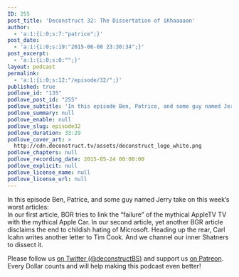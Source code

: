```yaml
---
ID: 255
post_title: 'Deconstruct 32: The Dissertation of iKhaaaaan'
author:
  - 'a:1:{i:0;s:7:"patrice";}'
post_date:
  - 'a:1:{i:0;s:19:"2015-06-08 23:30:34";}'
post_excerpt:
  - 'a:1:{i:0;s:0:"";}'
layout: podcast
permalink:
  - 'a:1:{i:0;s:12:"/episode/32/";}'
published: true
podlove_id: "135"
podlove_post_id: "255"
podlove_subtitle: 'In this episode Ben, Patrice, and some guy named Jerry take on this week’s worst articles: mythical AppleTVs and Apple Cars, Microsoft haters and fucking Carl Icahn'
podlove_summary: null
podlove_enable: null
podlove_slug: episode32
podlove_duration: 33:29
podlove_cover_art: >
  http://cdn.deconstruct.tv/assets/deconstruct_logo_white.png
podlove_chapters: null
podlove_recording_date: 2015-05-24 00:00:00
podlove_explicit: null
podlove_license_name: null
podlove_license_url: null
---
```

<p>In this episode Ben, Patrice, and some guy named Jerry take on this week’s worst articles: <br />
In our first article, BGR tries to link the “failure” of the mythical AppleTV TV with the mythical Apple Car.  In our second article, yet another BGR article disclaims the end to childish hating of Microsoft.  Heading up the rear, Carl Icahn writes another letter to Tim Cook. And we channel our inner Shatners to dissect it.</p>
<p>Please follow us <a href="http://twitter.com/deconstructBS">on Twitter (@deconstructBS)</a> and support us <a href="http://patreon.com/deconstruct">on Patreon</a>. Every Dollar counts and will help making this podcast even better!
</p>